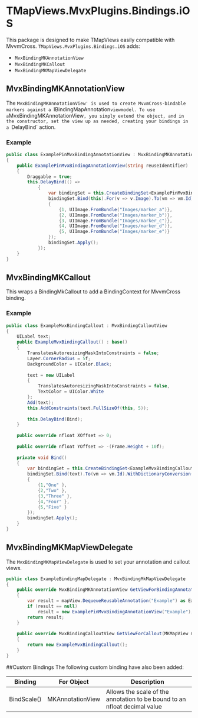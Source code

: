 # TMapViews.MvxPlugins.Bindings.iOS

This package is designed to make TMapViews easily compatible with MvvmCross.
`TMapViews.MvxPlugins.Bindings.iOS` adds:
* `MvxBindingMKAnnotationView`
* `MvxBindingMKCallout`
* `MvxBindingMKMapViewDelegate`

## MvxBindingMKAnnotationView
The `MvxBindingMKAnnotationView' is used to create MvvmCross-bindable markers against a `IBindingMapAnnotation` viewmodel.
To use a `MvxBindingMKAnnotationView`, you simply extend the object, and in the constructor, set the view up as needed, creating your bindings in a `DelayBind` action.

### Example
```csharp
public class ExamplePinMvxBindingAnnotationView : MvxBindingMKAnnotationView
{
    public ExamplePinMvxBindingAnnotationView(string reuseIdentifier) : base(reuseIdentifier)
    {
        Draggable = true;
        this.DelayBind(() =>
            {
                var bindingSet = this.CreateBindingSet<ExamplePinMvxBindingAnnotationView, ExampleBindingAnnotation>();
                bindingSet.Bind(this).For(v => v.Image).To(vm => vm.Id).WithDictionaryConversion(new Dictionary<int, UIImage>
                {
                    {1, UIImage.FromBundle("Images/marker_a")},
                    {2, UIImage.FromBundle("Images/marker_b")},
                    {3, UIImage.FromBundle("Images/marker_c")},
                    {4, UIImage.FromBundle("Images/marker_d")},
                    {5, UIImage.FromBundle("Images/marker_e")}
                });
                bindingSet.Apply();
            });
    }
}
```

## MvxBindingMKCallout
This wraps a BindingMkCallout to add a BindingContext for MvvmCross binding.

### Example
```csharp
public class ExampleMvxBindingCallout : MvxBindingCalloutView
{
    UILabel text;
    public ExampleMvxBindingCallout() : base()
    {
        TranslatesAutoresizingMaskIntoConstraints = false;
        Layer.CornerRadius = 5f;
        BackgroundColor = UIColor.Black;
        
        text = new UILabel
        {
            TranslatesAutoresizingMaskIntoConstraints = false,
            TextColor = UIColor.White
        };
        Add(text);
        this.AddConstraints(text.FullSizeOf(this, 5));
        
        this.DelayBind(Bind);
    }
    
    public override nfloat XOffset => 0;
    
    public override nfloat YOffset => -(Frame.Height + 10f);
    
    private void Bind()
    {
        var bindingSet = this.CreateBindingSet<ExampleMvxBindingCallout, ExampleBindingAnnotation>();
        bindingSet.Bind(text).To(vm => vm.Id).WithDictionaryConversion(new Dictionary<int, string>
        {
            {1,"One" },
            {2,"Two" },
            {3,"Three" },
            {4,"Four" },
            {5,"Five" }
        });
        bindingSet.Apply();
    }
}
```

## MvxBindingMKMapViewDelegate
The `MvxBindingMKMapViewDelegate` is used to set your annotation and callout views.

```csharp
public class ExampleBindingMapDelegate : MvxBindingMkMapViewDelegate
{
    public override MvxBindingMKAnnotationView GetViewForBindingAnnotation(MKMapView mapView)
    {
        var result = mapView.DequeueReusableAnnotation("Example") as ExamplePinMvxBindingAnnotationView;
        if (result == null)
            result = new ExamplePinMvxBindingAnnotationView("Example");
        return result;
    }
    
    public override MvxBindingCalloutView GetViewForCallout(MKMapView mapView)
    {
        return new ExampleMvxBindingCallout();
    }
}
```

##Custom Bindings
The following custom binding have also been added:

|Binding |For Object |Description|
|--------|-----------|-----------|
|BindScale()|MKAnnotationView|Allows the scale of the annotation to be bound to an nfloat decimal value|
